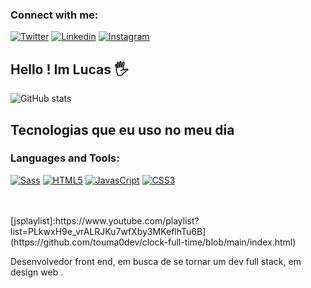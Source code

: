 ### Connect with me:

 
[![Twitter](https://img.shields.io/badge/Twitter-1DA1F2?style=for-the-badge&logo=twitter&logoColor=white)](https://instagram.com/sujeitoprogramador)
[![Linkedin](	https://img.shields.io/badge/LinkedIn-0077B5?style=for-the-badge&logo=linkedin&logoColor=white)](https://www.linkedin.com/in/lucas-henrique-9a731b254/)
[![Instagram](https://img.shields.io/badge/Instagram-E4405F?style=for-the-badge&logo=instagram&logoColor=white)](https://www.instagram.com/dev0touma_/?hl=en)

## Hello ! Im Lucas 🖐️
![ GitHub stats]( https://github-readme-stats-git-masterrstaa-rickstaa.vercel.app/api?username=touma0dev&theme=dark&show_icons=true)<br>




## Tecnologias que eu uso no meu dia

### Languages and Tools:
[![Sass]( https://img.shields.io/badge/Sass-CC6699?style=for-the-badge&logo=sass&logoColor=white)]( https://github.com/touma0dev/new-technlogy-learned-sass-/tree/main/Fake%20Project%20Gallery)
[![HTML5](  https://img.shields.io/badge/HTML5-E34F26?style=for-the-badge&logo=html5&logoColor=white)]( https://github.com/touma0dev/clock-full-time)
[![JavasCript](https://img.shields.io/badge/JavaScript-323330?style=for-the-badge&logo=javascript&logoColor=F7DF1E)]( https://github.com/touma0dev/Simple-Calculator)
[![CSS3](https://img.shields.io/badge/CSS3-1572B6?style=for-the-badge&logo=css3&logoColor=white)](https://github.com/touma0dev/my-responsive-website)

<br />
<br />
[jsplaylist]:https://www.youtube.com/playlist?list=PLkwxH9e_vrALRJKu7wfXby3MKeflhTu6B](https://github.com/touma0dev/clock-full-time/blob/main/index.html)

Desenvolvedor front end, em busca de se tornar um dev full stack, em design web .<br>


